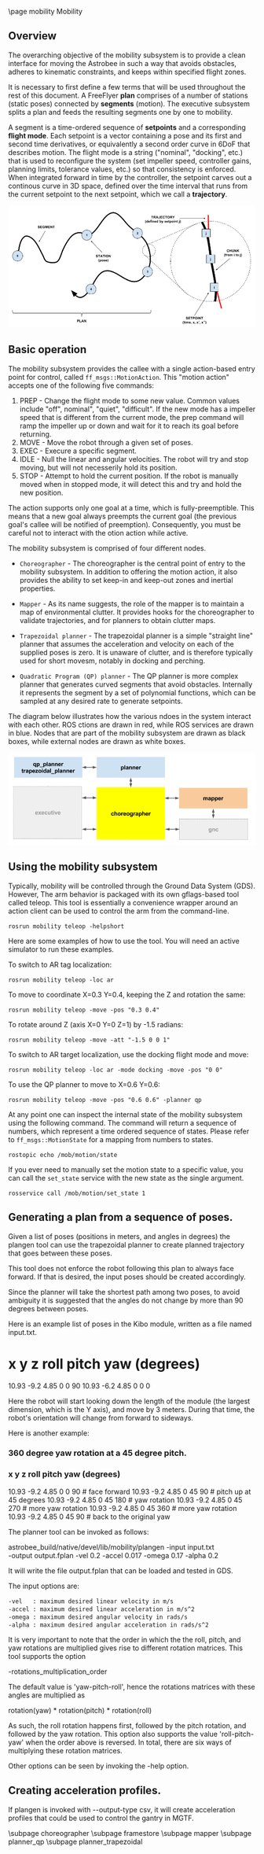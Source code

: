\page mobility Mobility

## Overview

The overarching objective of the mobility subsystem is to provide a clean interface for moving the Astrobee in such a way that avoids obstacles, adheres to kinematic constraints, and keeps within specified flight zones.

It is necessary to first define a few terms that will be used throughout the rest of this document. A FreeFlyer **plan** comprises of a number of stations (static poses) connected by **segments** (motion). The executive subsystem splits a plan and feeds the resulting segments one by one to mobility.

A segment is a time-ordered sequence of **setpoints** and a corresponding **flight mode**. Each setpoint is a vector containing a pose and its first and second time derivatives, or equivalently a second order curve in 6DoF that describes motion. The flight mode is a string ("nominal", "docking", etc.) that is used to reconfigure the system (set impeller speed, controller gains, planning limits, tolerance values, etc.) so that consistency is enforced. When integrated forward in time by the controller, the setpoint carves out a continous curve in 3D space, defined over the time interval that runs from the current setpoint to the next setpoint, which we call a **trajectory**.

![alt text](doc/images/mobility/definitions.png "Core nomenclature")

## Basic operation

The mobility subsystem provides the callee with a single action-based entry point for control, called ```ff_msgs::MotionAction```. This "motion action" accepts one of the following five commands:

1. PREP - Change the flight mode to some new value. Common values include "off", nominal", "quiet", "difficult". If the new mode has a impeller speed that is different from the current mode, the prep command will ramp the impeller up or down and wait for it to reach its goal before returning.
2. MOVE - Move the robot through a given set of poses.
3. EXEC - Execure a specific segment.
4. IDLE - Null the linear and angular velocities. The robot will try and stop moving, but will not necesserily hold its position.
5. STOP - Attempt to hold the current position. If the robot is manually moved when in stopped mode, it will detect this and try and hold the new position.

The action supports only one goal at a time, which is fully-preemptible. This means that a new goal always preempts the current goal (the previous goal's callee will be notified of preemption). Consequently, you must be careful not to interact with the otion action while active.

The mobility subsystem is comprised of four different nodes.

* `Choreographer` - The choreographer is the central point of entry to the mobility subsystem. In addition to offering the motion action, it also provides the ability to set keep-in and keep-out zones and inertial properties.

* `Mapper` -  As its name suggests, the role of the mapper is to maintain a map of environmental clutter. It provides hooks for the choreographer to validate trajectories, and for planners to obtain clutter maps.

* `Trapezoidal planner` - The trapezoidal planner is a simple "straight line" planner that assumes the acceleration and velocity on each of the supplied poses is zero. It is unaware of clutter, and is therefore typically used for short movesm, notably in docking and perching.

* `Quadratic Program (QP) planner` -  The QP planner is more complex planner that generates curved segments that avoid obstacles. Internally it represents the segment by a set of polynomial functions, which can be sampled at any desired rate to generate setpoints.

The diagram below illustrates how the various ndoes in the system interact with each other. ROS ctions are drawn in red, while ROS services are drawn in blue. Nodes that are part of the mobility subsystem are drawn as black boxes, while external nodes are drawn as white boxes.

![alt text](doc/images/mobility/mob_overview.png "Interaction between mobility modules")

## Using the mobility subsystem

Typically, mobility will be controlled through the Ground Data System (GDS). However, The arm behavior is packaged with its own gflags-based tool called teleop. This tool is essentially a convenience wrapper around an action client can be used to control the arm from the command-line.

    rosrun mobility teleop -helpshort

Here are some examples of how to use the tool. You will need an active simulator to run these examples.

To switch to AR tag localization:

    rosrun mobility teleop -loc ar

To move to coordinate X=0.3 Y=0.4, keeping the Z and rotation the same:

    rosrun mobility teleop -move -pos "0.3 0.4"

To rotate around Z (axis X=0 Y=0 Z=1) by -1.5 radians:

    rosrun mobility teleop -move -att "-1.5 0 0 1"

To switch to AR target localization, use the docking flight mode and move:

    rosrun mobility teleop -loc ar -mode docking -move -pos "0 0"

To use the QP planner to move to X=0.6 Y=0.6:

    rosrun mobility teleop -move -pos "0.6 0.6" -planner qp

At any point one can inspect the internal state of the mobility subsystem using the following command. The command will return a sequence of numbers, which represent a time ordered sequence of states. Please refer to ```ff_msgs::MotionState``` for a mapping from numbers to states.

    rostopic echo /mob/motion/state

If you ever need to manually set the motion state to a specific value, you can call the ```set_state``` service with the new state as the single argument.

    rosservice call /mob/motion/set_state 1

##  Generating a plan from a sequence of poses.

Given a list of poses (positions in meters, and angles in degrees) the
plangen tool can use the trapezoidal planner to create planned
trajectory that goes between these poses.

This tool does not enforce the robot following this plan to always
face forward. If that is desired, the input poses should be created
accordingly.

Since the planner will take the shortest path among two poses, to
avoid ambiguity it is suggested that the angles do not change by more
than 90 degrees between poses.

Here is an example list of poses in the Kibo module, written as a file
named input.txt.

# x    y      z  roll pitch yaw (degrees)
10.93 -9.2  4.85  0    0    90
10.93 -6.2  4.85  0    0     0

Here the robot will start looking down the length of the module (the
largest dimension, which is the Y axis), and move by 3 meters. During
that time, the robot's orientation will change from forward to
sideways.

Here is another example:

### 360 degree yaw rotation at a 45 degree pitch.
### x    y      z  roll pitch   yaw (degrees)
10.93 -9.2  4.85   0     0     90 # face forward
10.93 -9.2  4.85   0    45     90 # pitch up at 45 degrees
10.93 -9.2  4.85   0    45    180 # yaw rotation
10.93 -9.2  4.85   0    45    270 # more yaw rotation
10.93 -9.2  4.85   0    45    360 # more yaw rotation
10.93 -9.2  4.85   0    45     90 # back to the original yaw

The planner tool can be invoked as follows:

astrobee_build/native/devel/lib/mobility/plangen -input input.txt \
 -output output.fplan -vel 0.2 -accel 0.017 -omega 0.17 -alpha 0.2

It will write the file output.fplan that can be loaded and tested in GDS.

The input options are:

    -vel   : maximum desired linear velocity in m/s
    -accel : maximum desired linear acceleration in m/s^2
    -omega : maximum desired angular velocity in rads/s
    -alpha : maximum desired angular acceleration in rads/s^2

It is very important to note that the order in which the the roll,
pitch, and yaw rotations are multiplied gives rise to different
rotation matrices. This tool supports the option

  -rotations_multiplication_order

The default value is 'yaw-pitch-roll', hence the rotations matrices
with these angles are multiplied as

  rotation(yaw) * rotation(pitch) * rotation(roll)

As such, the roll rotation happens first, followed by the pitch
rotation, and followed by the yaw rotation. This option also supports
the value 'roll-pitch-yaw' when the order above is reversed. In total,
there are six ways of multiplying these rotation matrices.

Other options can be seen by invoking the -help option.

## Creating acceleration profiles.

If plangen is invoked with --output-type csv, it will create
acceleration profiles that could be used to control the gantry in
MGTF.

\subpage choreographer
\subpage framestore
\subpage mapper
\subpage planner_qp
\subpage planner_trapezoidal